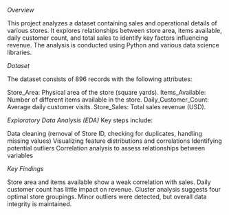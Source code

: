 *Overview*

This project analyzes a dataset containing sales and operational details of various stores. It explores relationships between store area, items available, daily customer count, and total sales to identify key factors influencing revenue. The analysis is conducted using Python and various data science libraries.

*Dataset*

The dataset consists of 896 records with the following attributes:

Store_Area: Physical area of the store (square yards).
Items_Available: Number of different items available in the store.
Daily_Customer_Count: Average daily customer visits.
Store_Sales: Total sales revenue (USD).


*Exploratory Data Analysis (EDA)*
Key steps include:

Data cleaning (removal of Store ID, checking for duplicates, handling missing values)
Visualizing feature distributions and correlations
Identifying potential outliers
Correlation analysis to assess relationships between variables

*Key Findings*

Store area and items available show a weak correlation with sales.
Daily customer count has little impact on revenue.
Cluster analysis suggests four optimal store groupings.
Minor outliers were detected, but overall data integrity is maintained.
